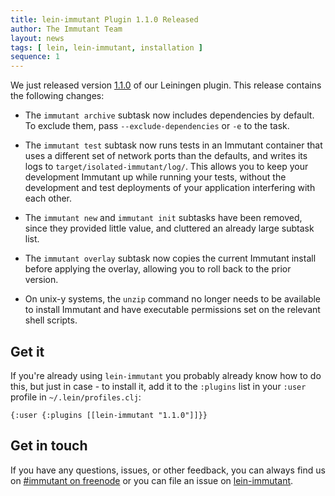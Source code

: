 ```yaml
---
title: lein-immutant Plugin 1.1.0 Released
author: The Immutant Team
layout: news
tags: [ lein, lein-immutant, installation ]
sequence: 1
---
```


We just released version [1.1.0](https://clojars.org/lein-immutant) of
our Leiningen plugin. This release contains the following changes:

* The `immutant archive` subtask now includes dependencies by
  default. To exclude them, pass `--exclude-dependencies` or `-e` to
  the task.

* The `immutant test` subtask now runs tests in an Immutant container
  that uses a different set of network ports than the defaults, and
  writes its logs to `target/isolated-immutant/log/`. This allows you
  to keep your development Immutant up while running your tests,
  without the development and test deployments of your application
  interfering with each other.

* The `immutant new` and `immutant init` subtasks have been removed,
  since they provided little value, and cluttered an already large
  subtask list.

* The `immutant overlay` subtask now copies the current Immutant
  install before applying the overlay, allowing you to roll back to
  the prior version.
  
* On unix-y systems, the `unzip` command no longer needs to be
  available to install Immutant and have executable permissions set on
  the relevant shell scripts.

## Get it

If you're already using `lein-immutant` you probably already know how
to do this, but just in case - to install it, add it to the `:plugins`
list in your `:user` profile in `~/.lein/profiles.clj`:

    {:user {:plugins [[lein-immutant "1.1.0"]]}}

## Get in touch

If you have any questions, issues, or other feedback, you can always
find us on [#immutant on freenode](/community/) or you can file an
issue on
[lein-immutant](https://github.com/immutant/lein-immutant/issues).

